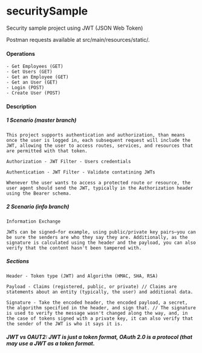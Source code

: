 # securitySample
Security sample project using JWT (JSON Web Token)

Postman requests available at src/main/resources/static/.

#### Operations

    - Get Employees (GET)
    - Get Users (GET)
    - Get an Employee (GET)
    - Get an User (GET)
    - Login (POST)
    - Create User (POST)
    
#### Description
	
##### 1 Scenario (master branch)
	
	This project supports authentication and authorization, than means once the user is logged in, each subsequent request will include the JWT, allowing the user to access routes, services, and resources that are permitted with that token.
	
	Authorization - JWT Filter - Users credentials
	
	Authentication - JWT Filter - Validate contatining JWTs
	
	Whenever the user wants to access a protected route or resource, the user agent should send the JWT, typically in the Authorization header using the Bearer schema.
	
##### 2 Scenario (info branch)
	
    Information Exchange
    
	JWTs can be signed—for example, using public/private key pairs—you can be sure the senders are who they say they are. Additionally, as the signature is calculated using the header and the payload, you can also verify that the content hasn't been tampered with.
    
##### Sections

    Header - Token type (JWT) and Algorithm (HMAC, SHA, RSA)
    
    Payload - Claims (registered, public, or private) // Claims are statements about an entity (typically, the user) and additional data.
    
    Signature - Take the encoded header, the encoded payload, a secret, the algorithm specified in the header, and sign that. // The signature is used to verify the message wasn't changed along the way, and, in the case of tokens signed with a private key, it can also verify that the sender of the JWT is who it says it is.
    
##### JWT vs OAUT2: JWT is just a token format, OAuth 2.0 is a protocol (that may use a JWT as a token format.
  
